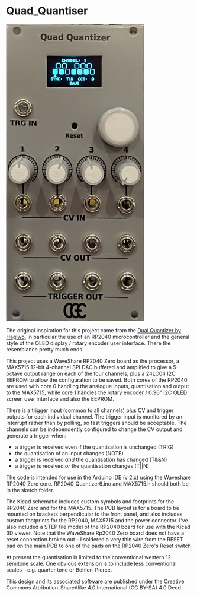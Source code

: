 # Quad_Quantiser
![Quad_QuantiserSml](https://github.com/clarionut/Quad_Quantiser/blob/main/pictures/Quad_Quantizer.jpg)

The original inspiration for this project came from the [Dual Quantizer by Hagiwo](https://note.com/solder_state/n/nb8b9a2f212a2), in particular the use of an RP2040 microcontroller and the general style of the OLED display / rotary encoder user interface. There the resemblance pretty much ends.

This project uses a WaveShare RP2040 Zero board as the processor, a MAX5715 12-bit 4-channel SPI DAC buffered and amplified to give a 5-octave output range on each of the four channels, plus a 24LC04 I2C EEPROM to allow the configuration to be saved. Both cores of the RP2040 are used with core 0 handling the analogue inputs, quantisation and output to the MAX5715, while core 1 handles the rotary encoder / 0.96" I2C OLED screen user interface and also the EEPROM.

There is a trigger input (common to all channels) plus CV and trigger outputs for each individual channel. The trigger input is monitored by an interrupt rather than by polling, so fast triggers should be acceptable. The channels can be independently configured to change the CV output and generate a trigger when:
- a trigger is received even if the quantisation is unchanged (TRIG)
- the quantisation of an input changes (NOTE)
- a trigger is received _and_ the quantisation has changed (T&&N)
- a trigger is received _or_ the quantisation changes (T||N)

The code is intended for use in the Arduino IDE (v 2.x) using the Waveshare RP2040 Zero core. RP2040_Quantizer6.ino and MAX5715.h should both be in the sketch folder.

The Kicad schematic includes custom symbols and footprints for the RP2040 Zero and for the MAX5715. The PCB layout is for a board to be mounted on brackets perpendicular to the front panel, and also includes custom footprints for the RP2040, MAX5715 and the power connector. I've also included a STEP file model of the RP2040 board for use with the Kicad 3D viewer. Note that the WaveShare Rp2040 Zero board does not have a reset connection broken out - I soldered a very thin wire from the RESET pad on the main PCB to one of the pads on the RP2040 Zero's Reset switch

At present the quantisation is limited to the conventional western 12-semitone scale. One obvious extension is to include less conventional scales - e.g. quarter tone or Bohlen-Pierce.

This design and its associated software are published under the Creative Commons Attribution-ShareAlike 4.0 International (CC BY-SA) 4.0 Deed.
